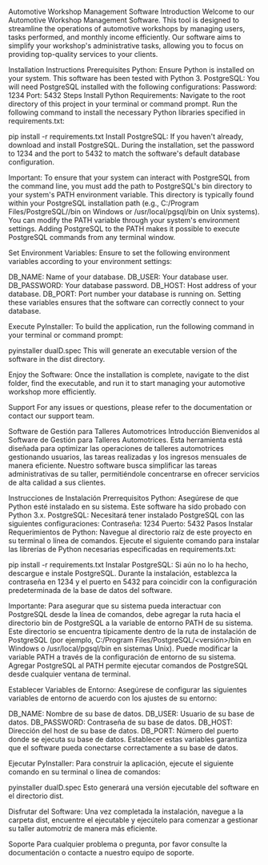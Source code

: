 Automotive Workshop Management Software
Introduction
Welcome to our Automotive Workshop Management Software. This tool is designed to streamline the operations of automotive workshops by managing users, tasks performed, and monthly income efficiently. Our software aims to simplify your workshop's administrative tasks, allowing you to focus on providing top-quality services to your clients.

Installation Instructions
Prerequisites
Python: Ensure Python is installed on your system. This software has been tested with Python 3.
PostgreSQL: You will need PostgreSQL installed with the following configurations:
Password: 1234
Port: 5432
Steps
Install Python Requirements: Navigate to the root directory of this project in your terminal or command prompt. Run the following command to install the necessary Python libraries specified in requirements.txt:

pip install -r requirements.txt
Install PostgreSQL: If you haven't already, download and install PostgreSQL. During the installation, set the password to 1234 and the port to 5432 to match the software's default database configuration.

Important: To ensure that your system can interact with PostgreSQL from the command line, you must add the path to PostgreSQL's bin directory to your system's PATH environment variable. This directory is typically found within your PostgreSQL installation path (e.g., C:/Program Files/PostgreSQL/<version>/bin on Windows or /usr/local/pgsql/bin on Unix systems). You can modify the PATH variable through your system's environment settings. Adding PostgreSQL to the PATH makes it possible to execute PostgreSQL commands from any terminal window.

Set Environment Variables: Ensure to set the following environment variables according to your environment settings:

DB_NAME: Name of your database.
DB_USER: Your database user.
DB_PASSWORD: Your database password.
DB_HOST: Host address of your database.
DB_PORT: Port number your database is running on.
Setting these variables ensures that the software can correctly connect to your database.

Execute PyInstaller: To build the application, run the following command in your terminal or command prompt:

pyinstaller dualD.spec
This will generate an executable version of the software in the dist directory.

Enjoy the Software: Once the installation is complete, navigate to the dist folder, find the executable, and run it to start managing your automotive workshop more efficiently.

Support
For any issues or questions, please refer to the documentation or contact our support team.

Software de Gestión para Talleres Automotrices
Introducción
Bienvenidos al Software de Gestión para Talleres Automotrices. Esta herramienta está diseñada para optimizar las operaciones de talleres automotrices gestionando usuarios, las tareas realizadas y los ingresos mensuales de manera eficiente. Nuestro software busca simplificar las tareas administrativas de su taller, permitiéndole concentrarse en ofrecer servicios de alta calidad a sus clientes.

Instrucciones de Instalación
Prerrequisitos
Python: Asegúrese de que Python esté instalado en su sistema. Este software ha sido probado con Python 3.x.
PostgreSQL: Necesitará tener instalado PostgreSQL con las siguientes configuraciones:
Contraseña: 1234
Puerto: 5432
Pasos
Instalar Requerimientos de Python: Navegue al directorio raíz de este proyecto en su terminal o línea de comandos. Ejecute el siguiente comando para instalar las librerías de Python necesarias especificadas en requirements.txt:

pip install -r requirements.txt
Instalar PostgreSQL: Si aún no lo ha hecho, descargue e instale PostgreSQL. Durante la instalación, establezca la contraseña en 1234 y el puerto en 5432 para coincidir con la configuración predeterminada de la base de datos del software.

Importante: Para asegurar que su sistema pueda interactuar con PostgreSQL desde la línea de comandos, debe agregar la ruta hacia el directorio bin de PostgreSQL a la variable de entorno PATH de su sistema. Este directorio se encuentra típicamente dentro de la ruta de instalación de PostgreSQL (por ejemplo, C:/Program Files/PostgreSQL/<versión>/bin en Windows o /usr/local/pgsql/bin en sistemas Unix). Puede modificar la variable PATH a través de la configuración de entorno de su sistema. Agregar PostgreSQL al PATH permite ejecutar comandos de PostgreSQL desde cualquier ventana de terminal.

Establecer Variables de Entorno: Asegúrese de configurar las siguientes variables de entorno de acuerdo con los ajustes de su entorno:

DB_NAME: Nombre de su base de datos.
DB_USER: Usuario de su base de datos.
DB_PASSWORD: Contraseña de su base de datos.
DB_HOST: Dirección del host de su base de datos.
DB_PORT: Número del puerto donde se ejecuta su base de datos.
Establecer estas variables garantiza que el software pueda conectarse correctamente a su base de datos.

Ejecutar PyInstaller: Para construir la aplicación, ejecute el siguiente comando en su terminal o línea de comandos:

pyinstaller dualD.spec
Esto generará una versión ejecutable del software en el directorio dist.

Disfrutar del Software: Una vez completada la instalación, navegue a la carpeta dist, encuentre el ejecutable y ejecútelo para comenzar a gestionar su taller automotriz de manera más eficiente.

Soporte
Para cualquier problema o pregunta, por favor consulte la documentación o contacte a nuestro equipo de soporte.
